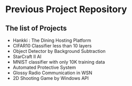 # Previous Project Repository

## The list of Projects
- Hankki : The Dining Hosting Platform
- CIFAR10 Classifier less than 10 layers
- Object Detector by Background Subtraction
- StarCraft II AI
- MNIST classifier with only 10K training data
- Automated Protective System
- Glossy Radio Communication in WSN
- 2D Shooting Game by Windows API
